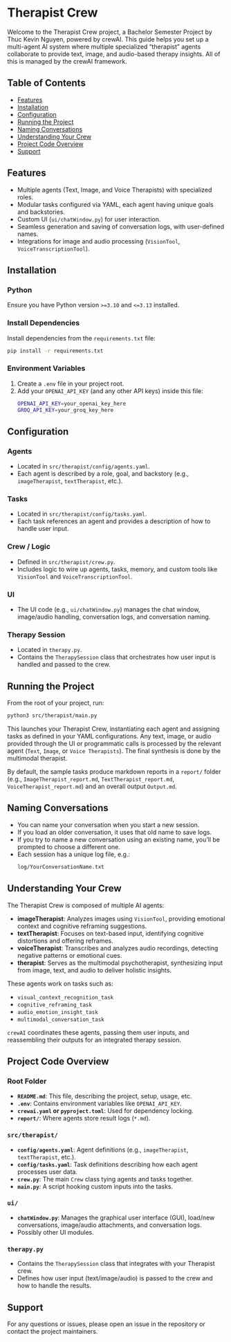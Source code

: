 # Therapist Crew

Welcome to the Therapist Crew project, a Bachelor Semester Project by Thuc Kevin Nguyen, powered by crewAI. This guide helps you set up a multi-agent AI system where multiple specialized “therapist” agents collaborate to provide text, image, and audio-based therapy insights. All of this is managed by the crewAI framework.

## Table of Contents
- [Features](#features)
- [Installation](#installation)
- [Configuration](#configuration)
- [Running the Project](#running-the-project)
- [Naming Conversations](#naming-conversations)
- [Understanding Your Crew](#understanding-your-crew)
- [Project Code Overview](#project-code-overview)
- [Support](#support)

## Features
- Multiple agents (Text, Image, and Voice Therapists) with specialized roles.
- Modular tasks configured via YAML, each agent having unique goals and backstories.
- Custom UI (`ui/chatWindow.py`) for user interaction.
- Seamless generation and saving of conversation logs, with user-defined names.
- Integrations for image and audio processing (`VisionTool`, `VoiceTranscriptionTool`).

## Installation

### Python
Ensure you have Python version `>=3.10` and `<=3.13` installed.

### Install Dependencies
Install dependencies from the `requirements.txt` file:
```bash
pip install -r requirements.txt
```

### Environment Variables
1. Create a `.env` file in your project root.
2. Add your `OPENAI_API_KEY` (and any other API keys) inside this file:
   ```bash
   OPENAI_API_KEY=your_openai_key_here
   GROQ_API_KEY=your_groq_key_here
   ```

## Configuration

### Agents
- Located in `src/therapist/config/agents.yaml`.
- Each agent is described by a role, goal, and backstory (e.g., `imageTherapist`, `textTherapist`, etc.).

### Tasks
- Located in `src/therapist/config/tasks.yaml`.
- Each task references an agent and provides a description of how to handle user input.

### Crew / Logic
- Defined in `src/therapist/crew.py`.
- Includes logic to wire up agents, tasks, memory, and custom tools like `VisionTool` and `VoiceTranscriptionTool`.

### UI
- The UI code (e.g., `ui/chatWindow.py`) manages the chat window, image/audio handling, conversation logs, and conversation naming.

### Therapy Session
- Located in `therapy.py`.
- Contains the `TherapySession` class that orchestrates how user input is handled and passed to the crew.

## Running the Project
From the root of your project, run:
```bash
python3 src/therapist/main.py
```
This launches your Therapist Crew, instantiating each agent and assigning tasks as defined in your YAML configurations. Any text, image, or audio provided through the UI or programmatic calls is processed by the relevant agent (`Text`, `Image`, or `Voice Therapists`). The final synthesis is done by the multimodal therapist.

By default, the sample tasks produce markdown reports in a `report/` folder (e.g., `ImageTherapist_report.md`, `TextTherapist_report.md`, `VoiceTherapist_report.md`) and an overall output `Output.md`.

## Naming Conversations
- You can name your conversation when you start a new session.
- If you load an older conversation, it uses that old name to save logs.
- If you try to name a new conversation using an existing name, you’ll be prompted to choose a different one.
- Each session has a unique log file, e.g.:
  ```bash
  log/YourConversationName.txt
  ```

## Understanding Your Crew
The Therapist Crew is composed of multiple AI agents:

- **imageTherapist**: Analyzes images using `VisionTool`, providing emotional context and cognitive reframing suggestions.
- **textTherapist**: Focuses on text-based input, identifying cognitive distortions and offering reframes.
- **voiceTherapist**: Transcribes and analyzes audio recordings, detecting negative patterns or emotional cues.
- **therapist**: Serves as the multimodal psychotherapist, synthesizing input from image, text, and audio to deliver holistic insights.

These agents work on tasks such as:

- `visual_context_recognition_task`
- `cognitive_reframing_task`
- `audio_emotion_insight_task`
- `multimodal_conversation_task`

`crewAI` coordinates these agents, passing them user inputs, and reassembling their outputs for an integrated therapy session.

## Project Code Overview

### Root Folder
- **`README.md`**: This file, describing the project, setup, usage, etc.
- **`.env`**: Contains environment variables like `OPENAI_API_KEY`.
- **`crewai.yaml` or `pyproject.toml`**: Used for dependency locking.
- **`report/`**: Where agents store result logs (`*.md`).

### `src/therapist/`
- **`config/agents.yaml`**: Agent definitions (e.g., `imageTherapist`, `textTherapist`, etc.).
- **`config/tasks.yaml`**: Task definitions describing how each agent processes user data.
- **`crew.py`**: The main `Crew` class tying agents and tasks together.
- **`main.py`**: A script hooking custom inputs into the tasks.

### `ui/`
- **`chatWindow.py`**: Manages the graphical user interface (GUI), load/new conversations, image/audio attachments, and conversation logs.
- Possibly other UI modules.

### `therapy.py`
- Contains the `TherapySession` class that integrates with your Therapist crew.
- Defines how user input (text/image/audio) is passed to the crew and how to handle the results.

## Support
For any questions or issues, please open an issue in the repository or contact the project maintainers.
